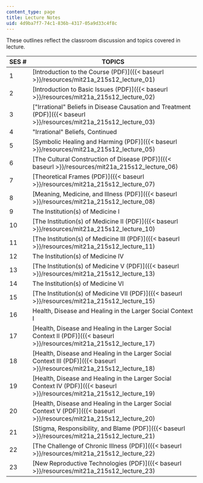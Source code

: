 ```yaml
---
content_type: page
title: Lecture Notes
uid: 4d9ba7f7-74c1-836b-4317-05a9d33c4f8c
---
```


These outlines reflect the classroom discussion and topics covered in lecture.

| SES # | TOPICS |
| --- | --- |
| 1 | [Introduction to the Course (PDF)]({{< baseurl >}}/resources/mit21a_215s12_lecture_01) |
| 2 | [Introduction to Basic Issues (PDF)]({{< baseurl >}}/resources/mit21a_215s12_lecture_02) |
| 3 | ["Irrational" Beliefs in Disease Causation and Treatment (PDF)]({{< baseurl >}}/resources/mit21a_215s12_lecture_03) |
| 4 | "Irrational" Beliefs, Continued |
| 5 | [Symbolic Healing and Harming (PDF)]({{< baseurl >}}/resources/mit21a_215s12_lecture_05) |
| 6 | [The Cultural Construction of Disease (PDF)]({{< baseurl >}}/resources/mit21a_215s12_lecture_06) |
| 7 | [Theoretical Frames (PDF)]({{< baseurl >}}/resources/mit21a_215s12_lecture_07) |
| 8 | [Meaning, Medicine, and Illness (PDF)]({{< baseurl >}}/resources/mit21a_215s12_lecture_08) |
| 9 | The Institution(s) of Medicine I |
| 10 | [The Institution(s) of Medicine II (PDF)]({{< baseurl >}}/resources/mit21a_215s12_lecture_10) |
| 11 | [The Institution(s) of Medicine III (PDF)]({{< baseurl >}}/resources/mit21a_215s12_lecture_11) |
| 12 | The Institution(s) of Medicine IV |
| 13 | [The Institution(s) of Medicine V (PDF)]({{< baseurl >}}/resources/mit21a_215s12_lecture_13) |
| 14 | The Institution(s) of Medicine VI |
| 15 | [The Institution(s) of Medicine VII (PDF)]({{< baseurl >}}/resources/mit21a_215s12_lecture_15) |
| 16 | Health, Disease and Healing in the Larger Social Context I |
| 17 | [Health, Disease and Healing in the Larger Social Context II (PDF)]({{< baseurl >}}/resources/mit21a_215s12_lecture_17) |
| 18 | [Health, Disease and Healing in the Larger Social Context III (PDF)]({{< baseurl >}}/resources/mit21a_215s12_lecture_18) |
| 19 | [Health, Disease and Healing in the Larger Social Context IV (PDF)]({{< baseurl >}}/resources/mit21a_215s12_lecture_19) |
| 20 | [Health, Disease and Healing in the Larger Social Context V (PDF)]({{< baseurl >}}/resources/mit21a_215s12_lecture_20) |
| 21 | [Stigma, Responsibility, and Blame (PDF)]({{< baseurl >}}/resources/mit21a_215s12_lecture_21) |
| 22 | [The Challenge of Chronic Illness (PDF)]({{< baseurl >}}/resources/mit21a_215s12_lecture_22) |
| 23 | [New Reproductive Technologies (PDF)]({{< baseurl >}}/resources/mit21a_215s12_lecture_23)